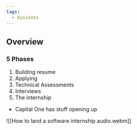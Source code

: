 ```yaml
---
tags:
  - business
---
```


## Overview

### 5 Phases 

1. Building resume
2. Applying
3. Technical Assessments
4. Interviews
5. The internship

- Capital One has stuff opening up

![[How to land a software internship audio.webm]]

